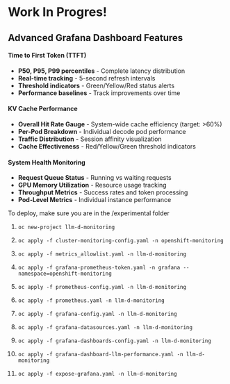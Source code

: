 # Work In Progres!
## Advanced Grafana Dashboard Features
#### **Time to First Token (TTFT)**
- **P50, P95, P99 percentiles** - Complete latency distribution
- **Real-time tracking** - 5-second refresh intervals  
- **Threshold indicators** - Green/Yellow/Red status alerts
- **Performance baselines** - Track improvements over time

#### **KV Cache Performance**
- **Overall Hit Rate Gauge** - System-wide cache efficiency (target: >60%)
- **Per-Pod Breakdown** - Individual decode pod performance
- **Traffic Distribution** - Session affinity visualization
- **Cache Effectiveness** - Red/Yellow/Green threshold indicators

#### **System Health Monitoring**
- **Request Queue Status** - Running vs waiting requests
- **GPU Memory Utilization** - Resource usage tracking  
- **Throughput Metrics** - Success rates and token processing
- **Pod-Level Metrics** - Individual instance performance

To deploy, make sure you are in the /experimental folder

1. ```oc new-project llm-d-monitoring```

1. ```oc apply -f cluster-monitoring-config.yaml -n openshift-monitoring```

1. ```oc apply -f metrics_allowlist.yaml -n llm-d-monitoring```

1. ```oc apply -f grafana-prometheus-token.yaml -n grafana --namespace=openshift-monitoring```

1. ```oc apply -f prometheus-config.yaml -n llm-d-monitoring```

1. ```oc apply -f prometheus.yaml -n llm-d-monitoring```

1. ```oc apply -f grafana-config.yaml -n llm-d-monitoring```

1. ```oc apply -f grafana-datasources.yaml -n llm-d-monitoring```

1. ```oc apply -f grafana-dashboards-config.yaml -n llm-d-monitoring```

1. ```oc apply -f grafana-dashboard-llm-performance.yaml -n llm-d-monitoring```

1. ```oc apply -f expose-grafana.yaml -n llm-d-monitoring```